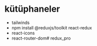 # kütüphaneler
- tailwinds
- npm install @reduxjs/toolkit react-redux
- react-icons
- react-router-dom# redux_pro
